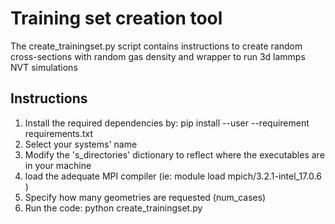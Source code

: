 # Training set creation tool
The create_trainingset.py script contains instructions to create random cross-sections with random gas density and  wrapper to run 3d lammps NVT simulations

## Instructions
1) Install the required dependencies by: pip install --user --requirement requirements.txt
2) Select your systems' name
3) Modify the 's_directories' dictionary to reflect where the executables are in your machine
4) load the adequate MPI compiler (ie: module load mpich/3.2.1-intel_17.0.6 )
5) Specify how many geometries are requested (num_cases)
6) Run the code: python create_trainingset.py
